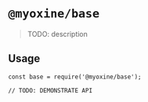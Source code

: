 # `@myoxine/base`

> TODO: description

## Usage

```
const base = require('@myoxine/base');

// TODO: DEMONSTRATE API
```
